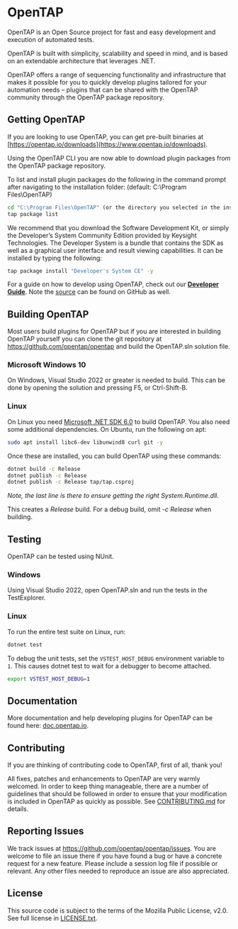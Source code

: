 # OpenTAP

OpenTAP is an Open Source project for fast and easy development and execution of automated tests.

OpenTAP is built with simplicity, scalability and speed in mind, and is based on an extendable architecture that leverages .NET.

OpenTAP offers a range of sequencing functionality and infrastructure that makes it possible for you to quickly develop plugins tailored for your automation needs – plugins that can be shared with the OpenTAP community through the OpenTAP package repository.

## Getting OpenTAP

If you are looking to use OpenTAP, you can get pre-built binaries at [https://opentap.io/downloads](https://www.opentap.io/downloads).

Using the OpenTAP CLI you are now able to download plugin packages from the OpenTAP package repository.

To list and install plugin packages do the following in the command prompt after navigating to
the installation folder: (default: C:\Program Files\OpenTAP)

```cmd
cd "C:\Program Files\OpenTAP" (or the directory you selected in the installer)
tap package list
```

We recommend that you download the Software Development Kit, or simply the Developer’s System Community Edition provided by Keysight Technologies. The Developer System is a bundle that contains the SDK as well as a graphical user interface and result viewing capabilities. It can be installed by typing the following:

```cmd
tap package install "Developer's System CE" -y
```

For a guide on how to develop using OpenTAP, check out our __[Developer Guide](https://doc.opentap.io/Developer%20Guide/Introduction/#introduction)__. Note the [source](https://github.com/opentap/opentap/tree/main/doc/Developer%20Guide) can be found on GitHub as well.

## Building OpenTAP
Most users build plugins for OpenTAP but if you are interested in building OpenTAP yourself you can clone the git repository at https://github.com/opentap/opentap and build the OpenTAP.sln solution file.

### Microsoft Windows 10
On Windows, Visual Studio 2022 or greater is needed to build. This can be done by opening the solution and pressing F5, or Ctrl-Shift-B.

### Linux
On Linux you need [Microsoft .NET SDK 6.0](https://dotnet.microsoft.com/download) to build OpenTAP.
You also need some additional dependencies. On Ubuntu, run the following on apt:

```sh
sudo apt install libc6-dev libunwind8 curl git -y
```

Once these are installed, you can build OpenTAP using these commands:

```sh
dotnet build -c Release
dotnet publish -c Release
dotnet publish -c Release tap/tap.csproj
```

*Note, the last line is there to ensure getting the right System.Runtime.dll.*

This creates a *Release* build. For a debug build, omit *-c Release* when building.

## Testing
OpenTAP can be tested using NUnit.

### Windows

Using Visual Studio 2022, open OpenTAP.sln and run the tests in the TestExplorer.

### Linux

To run the entire test suite on Linux, run:

```sh
dotnet test
```

To debug the unit tests, set the `VSTEST_HOST_DEBUG` environment variable to `1`. This causes dotnet test to wait for a debugger to become attached.

```sh
export VSTEST_HOST_DEBUG=1
```

## Documentation
More documentation and help developing plugins for OpenTAP can be found here:
[doc.opentap.io](https://doc.opentap.io).

## Contributing

If you are thinking of contributing code to OpenTAP, first of all, thank you!

All fixes, patches and enhancements to OpenTAP are very warmly welcomed. In order to keep thing manageable, there are a number of guidelines that should be followed in order to ensure that your modification is included in OpenTAP as quickly as possible. See [CONTRIBUTING.md](CONTRIBUTING.md) for details.

## Reporting Issues

We track issues at https://github.com/opentap/opentap/issues. You are welcome to file an issue there if you have found a bug or have a concrete request for a new feature. Please include a session log file if possible or relevant. Any other files needed to reproduce an issue are also appreciated.

## License

This source code is subject to the terms of the Mozilla Public License, v2.0. See full license in [LICENSE.txt](LICENSE.txt).
